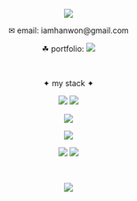 <p align="center">
<img src="https://capsule-render.vercel.app/api?type=waving&color=FFB16C&height=200&section=header&text=vella-hub&fontSize=50&fontColor=fff&fontAlignY=37" />
</p>

<p align="center">✉︎ email: iamhanwon@gmail.com</p>
<p align="center">☘︎ portfolio:
  <a href="https://www.canva.com/design/DAFb2TJ2ASg/2hUvfDNk4qw7XL6QGuU0jQ/view?utm_content=DAFb2TJ2ASg&utm_campaign=designshare&utm_medium=link&utm_source=homepage_design_menu">
  <img src="https://img.shields.io/badge/Click%20Me-FA7600?style=flat-square&logoColor=white&link=https://www.canva.com/design/DAFb2TJ2ASg/2hUvfDNk4qw7XL6QGuU0jQ/view?utm_content=DAFb2TJ2ASg&utm_campaign=designshare&utm_medium=link&utm_source=homepage_design_menu"/>
  </a>
</p>

<br/>

<p align="center">✦ my stack ✦</p>
<p align="center">
  <img src="https://img.shields.io/badge/Java-007396?style=flat-square&logo=Java&logoColor=white"/>
  <img src="https://img.shields.io/badge/Spring-6DB33F?style=flat-square&logo=Spring&logoColor=white"/>
</p>  
<p align="center">
 <img src="https://img.shields.io/badge/Oracle-F80000?style=flat-square&logo=Oracle&logoColor=white"/>
</p>
<p align="center">
 <img src="https://img.shields.io/badge/JavaScript-F7DF1E?style=flat-square&logo=JavaScript&logoColor=black"/>
</p>
<p align="center">
 <img src="https://img.shields.io/badge/HTML5-E34F26?style=flat-square&logo=HTML5&logoColor=white"/>
 <img src="https://img.shields.io/badge/CSS3-1572B6?style=flat-square&logo=CSS3&logoColor=white"/>
</p>
<br/>

<p align="center">
<img src="https://capsule-render.vercel.app/api?section=footer&type=waving&color=FFB16C" />
</p>
